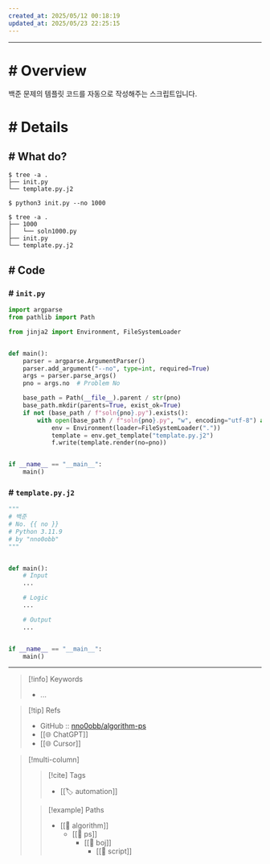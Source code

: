 ```yaml
---
created_at: 2025/05/12 00:18:19
updated_at: 2025/05/23 22:25:15
---
```

---

# # Overview

백준 문제의 템플릿 코드를 자동으로 작성해주는 스크립트입니다.

# # Details

## # What do?

```shell
$ tree -a .
├── init.py
└── template.py.j2
```

```shell
$ python3 init.py --no 1000
```

```shell
$ tree -a .
├── 1000
│   └── soln1000.py
├── init.py
└── template.py.j2
```

## # Code

### # `init.py`

```python
import argparse
from pathlib import Path

from jinja2 import Environment, FileSystemLoader


def main():
    parser = argparse.ArgumentParser()
    parser.add_argument("--no", type=int, required=True)
    args = parser.parse_args()
    pno = args.no  # Problem No

    base_path = Path(__file__).parent / str(pno)
    base_path.mkdir(parents=True, exist_ok=True)
    if not (base_path / f"soln{pno}.py").exists():
        with open(base_path / f"soln{pno}.py", "w", encoding="utf-8") as f:
            env = Environment(loader=FileSystemLoader("."))
            template = env.get_template("template.py.j2")
            f.write(template.render(no=pno))


if __name__ == "__main__":
    main()

```

### # `template.py.j2`

```python
"""
# 백준
# No. {{ no }} 
# Python 3.11.9
# by "nno0obb"
"""


def main():
    # Input
    ...

    # Logic
    ...

    # Output
    ...


if __name__ == "__main__":
    main()

```

---

> [!info] Keywords
> - ...

> [!tip] Refs
> - GitHub :: [nno0obb/algorithm-ps](https://github.com/nno0obb/algorithm-ps)
> - [[🌐 ChatGPT]]
> - [[🌐 Cursor]]

> [!multi-column]
>
>> [!cite] Tags
>> - [[🏷️ automation]]
>
>> [!example] Paths
>> - [[🔖 algorithm]]
>>   - [[🔖 ps]]
>>     - [[🔖 boj]]
>>       - [[🔖 script]]
